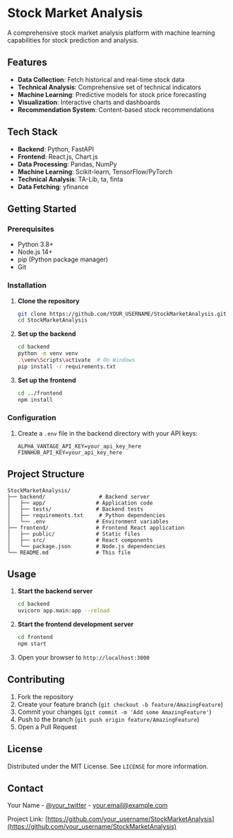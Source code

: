 # Stock Market Analysis

A comprehensive stock market analysis platform with machine learning capabilities for stock prediction and analysis.

## Features

- **Data Collection**: Fetch historical and real-time stock data
- **Technical Analysis**: Comprehensive set of technical indicators
- **Machine Learning**: Predictive models for stock price forecasting
- **Visualization**: Interactive charts and dashboards
- **Recommendation System**: Content-based stock recommendations

## Tech Stack

- **Backend**: Python, FastAPI
- **Frontend**: React.js, Chart.js
- **Data Processing**: Pandas, NumPy
- **Machine Learning**: Scikit-learn, TensorFlow/PyTorch
- **Technical Analysis**: TA-Lib, ta, finta
- **Data Fetching**: yfinance

## Getting Started

### Prerequisites

- Python 3.8+
- Node.js 14+
- pip (Python package manager)
- Git

### Installation

1. **Clone the repository**
   ```bash
   git clone https://github.com/YOUR_USERNAME/StockMarketAnalysis.git
   cd StockMarketAnalysis
   ```

2. **Set up the backend**
   ```bash
   cd backend
   python -m venv venv
   .\venv\Scripts\activate  # On Windows
   pip install -r requirements.txt
   ```

3. **Set up the frontend**
   ```bash
   cd ../frontend
   npm install
   ```

### Configuration

1. Create a `.env` file in the backend directory with your API keys:
   ```
   ALPHA_VANTAGE_API_KEY=your_api_key_here
   FINNHUB_API_KEY=your_api_key_here
   ```

## Project Structure

```
StockMarketAnalysis/
├── backend/                 # Backend server
│   ├── app/                # Application code
│   ├── tests/              # Backend tests
│   ├── requirements.txt     # Python dependencies
│   └── .env                # Environment variables
├── frontend/               # Frontend React application
│   ├── public/             # Static files
│   ├── src/                # React components
│   └── package.json        # Node.js dependencies
└── README.md               # This file
```

## Usage

1. **Start the backend server**
   ```bash
   cd backend
   uvicorn app.main:app --reload
   ```

2. **Start the frontend development server**
   ```bash
   cd frontend
   npm start
   ```

3. Open your browser to `http://localhost:3000`

## Contributing

1. Fork the repository
2. Create your feature branch (`git checkout -b feature/AmazingFeature`)
3. Commit your changes (`git commit -m 'Add some AmazingFeature'`)
4. Push to the branch (`git push origin feature/AmazingFeature`)
5. Open a Pull Request

## License

Distributed under the MIT License. See `LICENSE` for more information.

## Contact

Your Name - [@your_twitter](https://twitter.com/your_username) - your.email@example.com

Project Link: [https://github.com/your_username/StockMarketAnalysis](https://github.com/your_username/StockMarketAnalysis)
